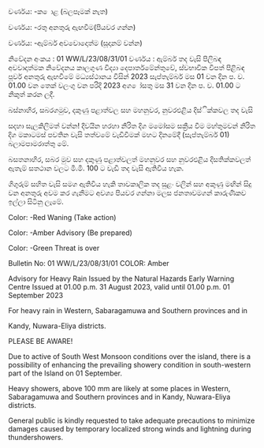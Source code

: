 වර්ණය: -ක ොළ (බලපෑමක් නැත)

වර්ණය: -රතු අනතුරු ඇඟවීම(පියවර ගන්න)

වර්ණය: -ඇම්බර් අවවොදොත්ම (සූදානම් වන්න)

නිවේදන අංකය : 01 WW/L/23/08/31/01 වර්ණය : ඇම්බර් තද වැසි පිලිබඳ අවවාදාත්මක නිවේදනය කාලගුණ විද්‍යා දෙපාර්තමේන්තුවේ, ස්වභාවික විපත් පිළිබඳ පූර්ව අනතුරු ඇඟවීමේ මධ්‍යස්ථානය විසින් 2023 සැප්තැම්බර් මස 01 වන දින ප. ව. 01.00 වන තෙක් වලංගු වන පරිදි 2023 අග ෝසතු මස 31 වන දින ප. ව. 01.00 ට නිකුත් කරන ලදී.

බස්නාහිර, සබරගමුව, දකුණු පළාත්වල සහ මහනුවර, නුවරඑළිය දිස්ික්කවල තද වැසි

සදහා සැලකිලිමත් වන්න! දිවයින හරහා නිරිත දිග මමෝසම සක්‍රීය වීම මහ්තුමවන් නිරිත දිග මකාටමස් පවතින වැසි තත්වමේ වැඩිවීමක් මහට දිනමේදී (සැප්තැම්බර් 01) බලාමපාමරාත්තු මේ.

බසතනාහිර, සබර මුව සහ දකුණු පළාත්වලත් මහනුවර සහ නුවරඑළිය දිසතික්කවලත් ඇතැම් සතථාන වලට මි.මි. 100 ට වැඩි තද වැසි ඇතිවිය හැක.

ගිගුරුම් සහිත වැසි සමග ඇතිවිය හැකි තාවකාලික තද සුළං වලින් සහ අකුණු මඟින් සිදු වන අනතුරු අවම කර ගැනීමට අවශ්‍ය පියවර ගන්නා මලස ජනතාවමගන් කාරුණිකව ඉල්ලා සිටිනු ලැමේ.

Color: -Red Waning (Take action)

Color: -Amber Advisory (Be prepared)

Color: -Green Threat is over

Bulletin No: 01 WW/L/23/08/31/01 COLOR: Amber

Advisory for Heavy Rain Issued by the Natural Hazards Early Warning Centre Issued at 01.00 p.m. 31 August 2023, valid until 01.00 p.m. 01 September 2023

For heavy rain in Western, Sabaragamuwa and Southern provinces and in

Kandy, Nuwara-Eliya districts.

PLEASE BE AWARE!

Due to active of South West Monsoon conditions over the island, there is a possibility of enhancing the prevailing showery condition in south-western part of the Island on 01 September.

Heavy showers, above 100 mm are likely at some places in Western, Sabaragamuwa and Southern provinces and in Kandy, Nuwara-Eliya districts.

General public is kindly requested to take adequate precautions to minimize damages caused by temporary localized strong winds and lightning during thundershowers.